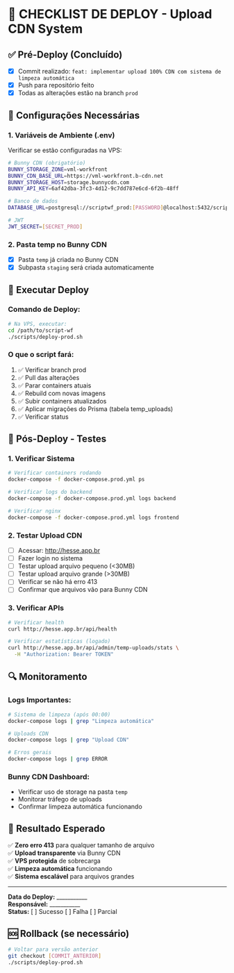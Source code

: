 # 🚀 CHECKLIST DE DEPLOY - Upload CDN System

## ✅ **Pré-Deploy (Concluído)**
- [x] Commit realizado: `feat: implementar upload 100% CDN com sistema de limpeza automática`
- [x] Push para repositório feito
- [x] Todas as alterações estão na branch `prod`

## 🔧 **Configurações Necessárias**

### **1. Variáveis de Ambiente (.env)**
Verificar se estão configuradas na VPS:
```bash
# Bunny CDN (obrigatório)
BUNNY_STORAGE_ZONE=vml-workfront
BUNNY_CDN_BASE_URL=https://vml-workfront.b-cdn.net
BUNNY_STORAGE_HOST=storage.bunnycdn.com
BUNNY_API_KEY=6af42dba-3fc3-4d12-9c7dd787e6cd-6f2b-48ff

# Banco de dados
DATABASE_URL=postgresql://scriptwf_prod:[PASSWORD]@localhost:5432/scriptwf_prod

# JWT
JWT_SECRET=[SECRET_PROD]
```

### **2. Pasta temp no Bunny CDN**
- [x] Pasta `temp` já criada no Bunny CDN
- [x] Subpasta `staging` será criada automaticamente

## 🚀 **Executar Deploy**

### **Comando de Deploy:**
```bash
# Na VPS, executar:
cd /path/to/script-wf
./scripts/deploy-prod.sh
```

### **O que o script fará:**
1. ✅ Verificar branch prod
2. ✅ Pull das alterações
3. ✅ Parar containers atuais  
4. ✅ Rebuild com novas imagens
5. ✅ Subir containers atualizados
6. ✅ Aplicar migrações do Prisma (tabela temp_uploads)
7. ✅ Verificar status

## 🧪 **Pós-Deploy - Testes**

### **1. Verificar Sistema**
```bash
# Verificar containers rodando
docker-compose -f docker-compose.prod.yml ps

# Verificar logs do backend
docker-compose -f docker-compose.prod.yml logs backend

# Verificar nginx
docker-compose -f docker-compose.prod.yml logs frontend
```

### **2. Testar Upload CDN**
- [ ] Acessar: http://hesse.app.br
- [ ] Fazer login no sistema
- [ ] Testar upload arquivo pequeno (<30MB)
- [ ] Testar upload arquivo grande (>30MB) 
- [ ] Verificar se não há erro 413
- [ ] Confirmar que arquivos vão para Bunny CDN

### **3. Verificar APIs**
```bash
# Verificar health
curl http://hesse.app.br/api/health

# Verificar estatísticas (logado)
curl http://hesse.app.br/api/admin/temp-uploads/stats \
  -H "Authorization: Bearer TOKEN"
```

## 🔍 **Monitoramento**

### **Logs Importantes:**
```bash
# Sistema de limpeza (após 00:00)
docker-compose logs | grep "Limpeza automática"

# Uploads CDN
docker-compose logs | grep "Upload CDN"

# Erros gerais
docker-compose logs | grep ERROR
```

### **Bunny CDN Dashboard:**
- Verificar uso de storage na pasta `temp`
- Monitorar tráfego de uploads
- Confirmar limpeza automática funcionando

## 🎯 **Resultado Esperado**

✅ **Zero erro 413** para qualquer tamanho de arquivo  
✅ **Upload transparente** via Bunny CDN  
✅ **VPS protegida** de sobrecarga  
✅ **Limpeza automática** funcionando  
✅ **Sistema escalável** para arquivos grandes  

---

**Data do Deploy:** ___________  
**Responsável:** ___________  
**Status:** [ ] Sucesso [ ] Falha [ ] Parcial  

## 🆘 **Rollback (se necessário)**
```bash
# Voltar para versão anterior
git checkout [COMMIT_ANTERIOR]
./scripts/deploy-prod.sh
```